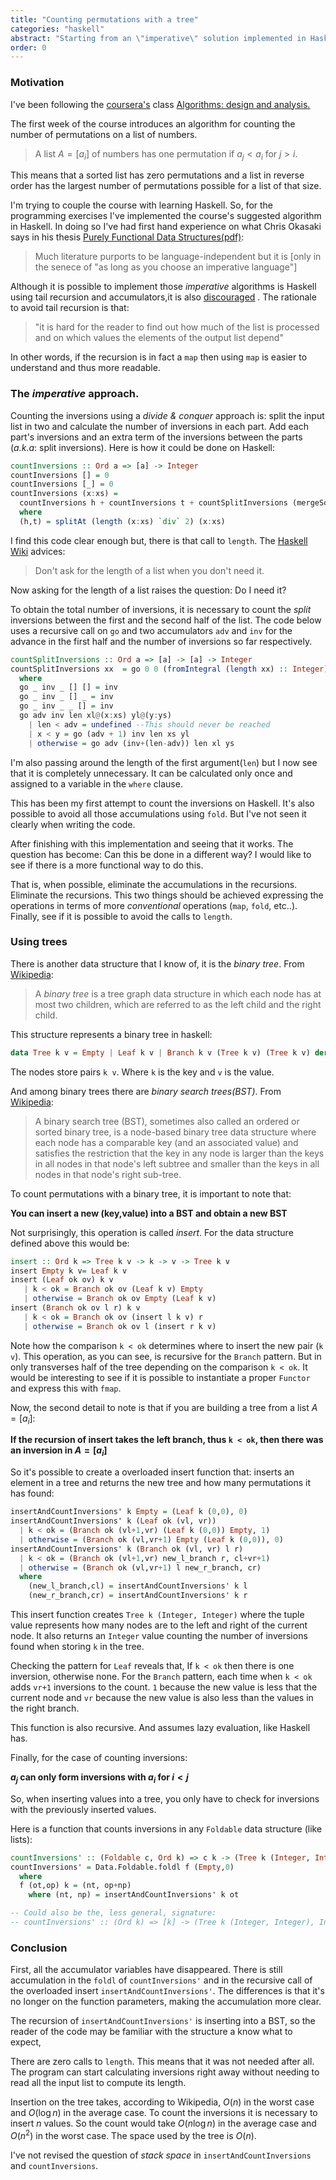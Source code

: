```yaml
---
title: "Counting permutations with a tree"
categories: "haskell"
abstract: "Starting from an \"imperative\" solution implemented in Haskell, here is how, when trying to make the code more idiomatic, I ended with a completely different approach to solve the problem."
order: 0
---
```


### Motivation

I've been following the [coursera's](http://www,coursera.org) class 
[Algorithms: design and analysis.](https://www.coursera.org/course/algo)

The first week of the course introduces an algorithm for counting the number of
permutations on a list of numbers.

> A list $A=[a_i]$ of numbers has one permutation if $a_j < a_i$ for $j>i$.

This means that a sorted list has zero permutations and a list in reverse order has the
largest number of permutations possible for a list of that size.

I'm trying to couple the course with learning Haskell. So, for the programming
exercises I've implemented the course's suggested algorithm in Haskell. In doing
so I've had first hand experience on what Chris Okasaki says in his thesis
[Purely Functional Data Structures(pdf)](www.cs.cmu.edu/~rwh/theses/okasaki.pdf):

> Much literature purports to be language-independent but it is [only in the
> senece of "as long as you choose an imperative language"]

Although it is possible to implement those *imperative* algorithms is Haskell
using tail recursion and accumulators,it is also
[discouraged](http://www.haskell.org/haskellwiki/Haskell_programming_tips#Avoid_explicit_recursion)
. The rationale to avoid tail recursion is that:

> "it is hard for the reader to find out how much of the list is processed and
> on which values the elements of the output list depend"

In other words, if the recursion is in fact a `map` then using `map` is easier to understand
and thus more readable.

### The *imperative* approach.

Counting the inversions using a *divide & conquer* approach is: split the input
list in two and calculate the number of inversions in each part. Add each part's
inversions and an extra term of the inversions between the parts (*a.k.a*: split
inversions). Here is how it could be done on Haskell:

~~~haskell
countInversions :: Ord a => [a] -> Integer
countInversions [] = 0
countInversions [_] = 0
countInversions (x:xs) =
  countInversions h + countInversions t + countSplitInversions (mergeSort h) (mergeSort t)
  where
  (h,t) = splitAt (length (x:xs) `div` 2) (x:xs)
~~~

I find this code clear enough but, there is that call to `length`. The [Haskell
Wiki](http://www.haskell.org/haskellwiki/Haskell_programming_tips#Don.27t_ask_for_the_length_of_a_list_when_you_don.27t_need_it) advices:

> Don't ask for the length of a list when you don't need it.

Now asking for the length of a list raises the question: Do I need it?

To obtain the total number of inversions, it is necessary to count the *split*
inversions between the first and the second half of the list. The code below
uses a recursive call on `go` and two accumulators `adv` and `inv` for the
advance in the first half and the number of inversions so far respectively.

~~~haskell
countSplitInversions :: Ord a => [a] -> [a] -> Integer
countSplitInversions xx  = go 0 0 (fromIntegral (length xx) :: Integer) xx
  where
  go _ inv _ [] [] = inv
  go _ inv _ [] _ = inv
  go _ inv _ _ [] = inv
  go adv inv len xl@(x:xs) yl@(y:ys)
    | len < adv = undefined --This should never be reached
    | x < y = go (adv + 1) inv len xs yl
    | otherwise = go adv (inv+(len-adv)) len xl ys
~~~

I'm also passing around the length of the first argument(`len`) but I now see
that it is completely unnecessary. It can be calculated only once and assigned to a
variable in the `where` clause.

This has been my first attempt to count the inversions on Haskell. It's also
possible to avoid all those accumulations using `fold`. But I've not seen it
clearly when writing the code.

After finishing with this implementation and seeing that it works. The question
has become: Can this be done in a different way? I would like to see if there is
a more functional way to do this.

That is, when possible, eliminate the accumulations in the recursions. Eliminate
the recursions. This two things should be achieved expressing the operations in
terms of more *conventional* operations (`map`, `fold`, etc..). Finally, see if
it is possible to avoid the calls to `length`.

### Using trees

There is another data structure that I know of, it is the *binary tree*. From
[Wikipedia](en.wikipedia.org/wiki/Binary_tree):

> A *binary tree* is a tree graph data structure in which each node has at most two
> children, which are referred to as the left child and the right child.

This structure represents a binary tree in haskell:

~~~haskell
data Tree k v = Empty | Leaf k v | Branch k v (Tree k v) (Tree k v) deriving Show
~~~

The nodes store pairs `k v`. Where `k` is the key and `v` is the value.

And among binary trees there are *binary search trees(BST)*. From
[Wikipedia](http://en.wikipedia.org/wiki/Binary_search_tree):

> A binary search tree (BST), sometimes also called an ordered or sorted binary
> tree, is a node-based binary tree data structure where each node has a
> comparable key (and an associated value) and satisfies the restriction that
> the key in any node is larger than the keys in all nodes in that node's left
> subtree and smaller than the keys in all nodes in that node's right sub-tree. 


To count permutations with a binary tree, it is important to note that:

**You can insert a new (key,value) into a BST and obtain a new BST**

Not surprisingly, this operation is called *insert*. For the data structure
defined above this would be:

~~~haskell
insert :: Ord k => Tree k v -> k -> v -> Tree k v
insert Empty k v= Leaf k v
insert (Leaf ok ov) k v
   | k < ok = Branch ok ov (Leaf k v) Empty
   | otherwise = Branch ok ov Empty (Leaf k v)
insert (Branch ok ov l r) k v
   | k < ok = Branch ok ov (insert l k v) r
   | otherwise = Branch ok ov l (insert r k v)
~~~

Note how the comparison `k < ok` determines where to insert the new pair (`k
v`). This operation, as you can see, is recursive for the `Branch` pattern. But
in only transverses half of the tree depending on the comparison `k < ok`. It
would be interesting to see if it is possible to instantiate a proper `Functor`
and express this with `fmap`.

Now, the second detail to note is that if you are building a tree from a list
$A=[a_i]$:

**If the recursion of insert takes the left branch, thus `k < ok`, then there
was an inversion in $A=[a_i]$**

So it's possible to create a overloaded insert function that: inserts an element
in a tree and returns the new tree and how many permutations it has found:

~~~haskell
insertAndCountInversions' k Empty = (Leaf k (0,0), 0)
insertAndCountInversions' k (Leaf ok (vl, vr))
  | k < ok = (Branch ok (vl+1,vr) (Leaf k (0,0)) Empty, 1)
  | otherwise = (Branch ok (vl,vr+1) Empty (Leaf k (0,0)), 0)
insertAndCountInversions' k (Branch ok (vl, vr) l r)
  | k < ok = (Branch ok (vl+1,vr) new_l_branch r, cl+vr+1)
  | otherwise = (Branch ok (vl,vr+1) l new_r_branch, cr)
  where
    (new_l_branch,cl) = insertAndCountInversions' k l
    (new_r_branch,cr) = insertAndCountInversions' k r
~~~

This insert function creates `Tree k (Integer, Integer)` where the tuple value
represents how many nodes are to the left and right of the current node. It also
returns an `Integer` value counting the number of inversions found when storing
`k` in the tree.

Checking the pattern for `Leaf` reveals that, If `k < ok` then there is one
inversion, otherwise none. For the `Branch` pattern, each time when `k < ok` adds
`vr+1` inversions to the count. `1` because the new value is less that the
current node and `vr` because the new value is also less than the values
in the right branch.

This function is also recursive. And assumes lazy evaluation, like Haskell has.

Finally, for the case of counting inversions:

**$a_j$ can only form inversions with $a_i$ for $i < j$**

So, when inserting values into a tree, you only have to check for inversions with
the previously inserted values.

Here is a function that counts inversions in any `Foldable` data structure (like
lists):

~~~haskell
countInversions' :: (Foldable c, Ord k) => c k -> (Tree k (Integer, Integer), Integer)
countInversions' = Data.Foldable.foldl f (Empty,0)
  where
  f (ot,op) k = (nt, op+np)
    where (nt, np) = insertAndCountInversions' k ot

-- Could also be the, less general, signature:
-- countInversions' :: (Ord k) => [k] -> (Tree k (Integer, Integer), Integer)
~~~

### Conclusion

First, all the accumulator variables have disappeared. There is still
accumulation in the `foldl` of `countInversions'` and in the recursive
call of the overloaded insert `insertAndCountInversions'`.
The differences is that it's no longer on the function parameters, making
the accumulation more clear.

The recursion of `insertAndCountInversions'` is inserting into a BST, so the reader
of the code may be familiar with the structure a know what to expect,

There are zero calls to `length`. This means that it was not needed after all.
The program can start calculating inversions right away without
needing to read all the input list to compute its length.

Insertion on the tree takes, according to Wikipedia, $O(n)$ in the worst case
and $O(\log n)$ in the average case. To count the inversions it is necessary to
insert $n$ values. So the count would take $O(n \log n)$ in the average case and
$O(n^2)$ in the worst case. The space used by the tree is $O(n)$.

I've not revised the question of *stack space* in `insertAndCountInversions` and
`countInversions`.

<script type="text/javascript"
	src="http://cdn.mathjax.org/mathjax/latest/MathJax.js?config=TeX-AMS-MML_HTMLorMML"></script>

<script type="text/x-mathjax-config">
  MathJax.Hub.Config({tex2jax: {inlineMath: [['$','$'], ['\\(','\\)']]}});
</script>
